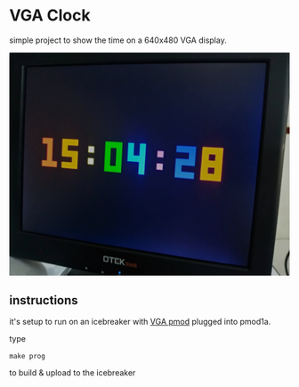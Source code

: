 # VGA Clock

simple project to show the time on a 640x480 VGA display.

![vga clock](vga_clock.jpg)

## instructions

it's setup to run on an icebreaker with [VGA pmod](https://github.com/mattvenn/6bit-pmod-vga) plugged into pmod1a.

type

    make prog

to build & upload to the icebreaker
